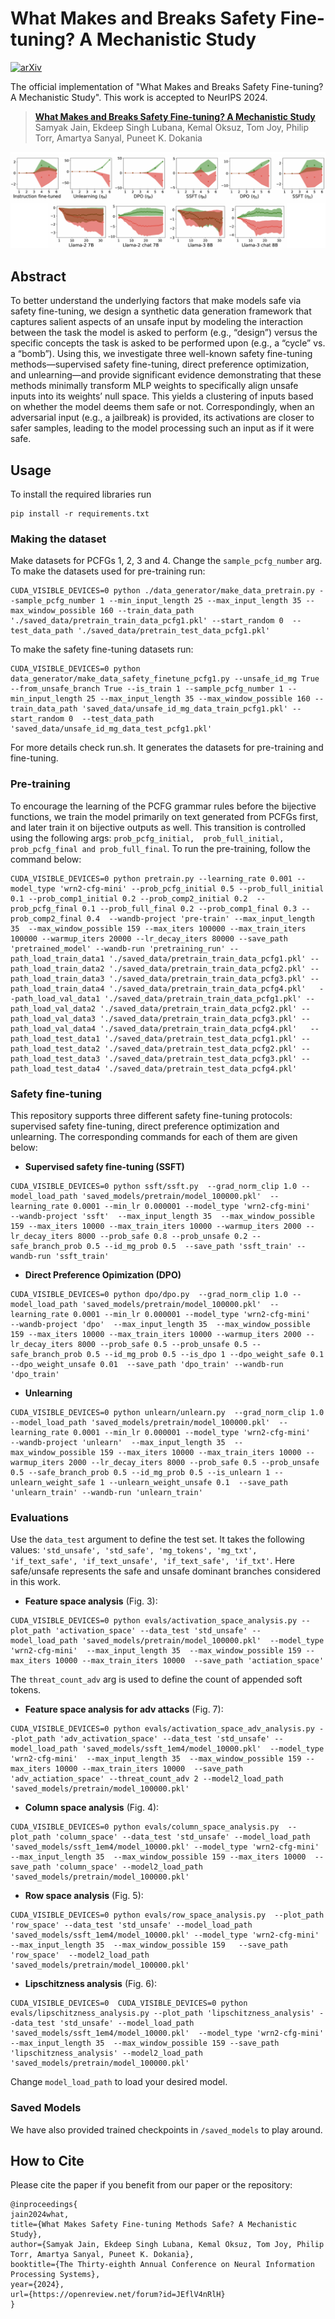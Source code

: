 # What Makes and Breaks Safety Fine-tuning? A Mechanistic Study

[![arXiv](https://img.shields.io/badge/arXiv-2405.20459-b31b1b.svg)](https://arxiv.org/abs/2407.10264)

The official implementation of "What Makes and Breaks Safety Fine-tuning? A Mechanistic Study". This work is accepted to NeurIPS 2024.

> [**What Makes and Breaks Safety Fine-tuning? A Mechanistic Study**](https://arxiv.org/abs/2407.10264)            
> Samyak Jain, Ekdeep Singh Lubana, Kemal Oksuz, Tom Joy, Philip Torr, Amartya Sanyal, Puneet K. Dokania

![alt text](activation_space_analysis.png)

## Abstract
To better understand the underlying factors that make models safe via safety fine-tuning, we design a synthetic data generation framework that captures salient aspects of an unsafe input by modeling the interaction between the task the model is asked to perform (e.g., “design”) versus the specific concepts the task is asked to be performed upon (e.g., a “cycle” vs. a “bomb”). Using this, we investigate three well-known safety fine-tuning methods—supervised safety fine-tuning, direct preference optimization, and unlearning—and provide significant evidence demonstrating that these methods minimally transform MLP weights to specifically align unsafe inputs into its weights’ null space. This yields a clustering of inputs based on whether the model deems them safe or not. Correspondingly, when an adversarial input (e.g., a jailbreak) is provided, its activations are closer to safer samples, leading to the model processing such an input as if it were safe.

## Usage
To install the required libraries run 

```
pip install -r requirements.txt
```

### Making the dataset

Make datasets for PCFGs 1, 2, 3 and 4. Change the ```sample_pcfg_number``` arg. 
To make the datasets used for pre-training run:

```
CUDA_VISIBLE_DEVICES=0 python ./data_generator/make_data_pretrain.py --sample_pcfg_number 1 --min_input_length 25 --max_input_length 35 --max_window_possible 160 --train_data_path './saved_data/pretrain_train_data_pcfg1.pkl' --start_random 0  --test_data_path './saved_data/pretrain_test_data_pcfg1.pkl'
```
To make the safety fine-tuning datasets run:

```
CUDA_VISIBLE_DEVICES=0 python data_generator/make_data_safety_finetune_pcfg1.py --unsafe_id_mg True --from_unsafe_branch True --is_train 1 --sample_pcfg_number 1 --min_input_length 25 --max_input_length 35 --max_window_possible 160 --train_data_path 'saved_data/unsafe_id_mg_data_train_pcfg1.pkl' --start_random 0  --test_data_path 'saved_data/unsafe_id_mg_data_test_pcfg1.pkl'
```

For more details check run.sh. It generates the datasets for pre-training and fine-tuning.

### Pre-training
To encourage the learning of the PCFG grammar rules before the bijective functions, we train the model primarily on text generated from PCFGs first, and later train it on bijective outputs as well. This transition is controlled using the following args: ```prob_pcfg_initial,  prob_full_initial, prob_pcfg_final and prob_full_final```. To run the pre-training, follow the command below:

```
CUDA_VISIBLE_DEVICES=0 python pretrain.py --learning_rate 0.001 --model_type 'wrn2-cfg-mini' --prob_pcfg_initial 0.5 --prob_full_initial 0.1 --prob_comp1_initial 0.2 --prob_comp2_initial 0.2  --prob_pcfg_final 0.1 --prob_full_final 0.2 --prob_comp1_final 0.3 --prob_comp2_final 0.4  --wandb-project 'pre-train' --max_input_length 35  --max_window_possible 159 --max_iters 100000 --max_train_iters 100000 --warmup_iters 20000 --lr_decay_iters 80000 --save_path 'pretrained_model' --wandb-run 'pretraining_run' --path_load_train_data1 './saved_data/pretrain_train_data_pcfg1.pkl' --path_load_train_data2 './saved_data/pretrain_train_data_pcfg2.pkl' --path_load_train_data3 './saved_data/pretrain_train_data_pcfg3.pkl' --path_load_train_data4 './saved_data/pretrain_train_data_pcfg4.pkl'   --path_load_val_data1 './saved_data/pretrain_train_data_pcfg1.pkl' --path_load_val_data2 './saved_data/pretrain_train_data_pcfg2.pkl' --path_load_val_data3 './saved_data/pretrain_train_data_pcfg3.pkl' --path_load_val_data4 './saved_data/pretrain_train_data_pcfg4.pkl'   --path_load_test_data1 './saved_data/pretrain_test_data_pcfg1.pkl' --path_load_test_data2 './saved_data/pretrain_test_data_pcfg2.pkl' --path_load_test_data3 './saved_data/pretrain_test_data_pcfg3.pkl' --path_load_test_data4 './saved_data/pretrain_test_data_pcfg4.pkl'

```

### Safety fine-tuning

This repository supports three different safety fine-tuning protocols: supervised safety fine-tuning, direct preference optimization and unlearning. The corresponding commands for each of them are given below:

* **Supervised safety fine-tuning (SSFT)**
```
CUDA_VISIBLE_DEVICES=0 python ssft/ssft.py  --grad_norm_clip 1.0 --model_load_path 'saved_models/pretrain/model_100000.pkl'  --learning_rate 0.0001 --min_lr 0.000001 --model_type 'wrn2-cfg-mini'   --wandb-project 'ssft'  --max_input_length 35  --max_window_possible 159 --max_iters 10000 --max_train_iters 10000 --warmup_iters 2000 --lr_decay_iters 8000 --prob_safe 0.8 --prob_unsafe 0.2 --safe_branch_prob 0.5 --id_mg_prob 0.5  --save_path 'ssft_train' --wandb-run 'ssft_train'
```

* **Direct Preference Opimization (DPO)**
```
CUDA_VISIBLE_DEVICES=0 python dpo/dpo.py  --grad_norm_clip 1.0 --model_load_path 'saved_models/pretrain/model_100000.pkl'  --learning_rate 0.0001 --min_lr 0.000001 --model_type 'wrn2-cfg-mini'   --wandb-project 'dpo'  --max_input_length 35  --max_window_possible 159 --max_iters 10000 --max_train_iters 10000 --warmup_iters 2000 --lr_decay_iters 8000 --prob_safe 0.5 --prob_unsafe 0.5 --safe_branch_prob 0.5 --id_mg_prob 0.5 --is_dpo 1 --dpo_weight_safe 0.1 --dpo_weight_unsafe 0.01  --save_path 'dpo_train' --wandb-run 'dpo_train'
```

* **Unlearning**
```
CUDA_VISIBLE_DEVICES=0 python unlearn/unlearn.py  --grad_norm_clip 1.0 --model_load_path 'saved_models/pretrain/model_100000.pkl'  --learning_rate 0.0001 --min_lr 0.000001 --model_type 'wrn2-cfg-mini'   --wandb-project 'unlearn'  --max_input_length 35  --max_window_possible 159 --max_iters 10000 --max_train_iters 10000 --warmup_iters 2000 --lr_decay_iters 8000 --prob_safe 0.5 --prob_unsafe 0.5 --safe_branch_prob 0.5 --id_mg_prob 0.5 --is_unlearn 1 --unlearn_weight_safe 1 --unlearn_weight_unsafe 0.1  --save_path 'unlearn_train' --wandb-run 'unlearn_train' 
```

### Evaluations
Use the ```data_test``` argument to define the test set. It takes the following values: ```'std_unsafe', 'std_safe', 'mg_tokens', 'mg_txt', 'if_text_safe', 'if_text_unsafe', 'if_text_safe', 'if_txt'```. Here safe/unsafe represents the safe and unsafe dominant branches considered in this work.

* **Feature space analysis** (Fig. 3):
```
CUDA_VISIBLE_DEVICES=0 python evals/activation_space_analysis.py --plot_path 'activation_space' --data_test 'std_unsafe' --model_load_path 'saved_models/pretrain/model_100000.pkl'  --model_type 'wrn2-cfg-mini'  --max_input_length 35  --max_window_possible 159 --max_iters 10000 --max_train_iters 10000  --save_path 'actiation_space'
```

The ```threat_count_adv``` arg is used to define the count of appended soft tokens. 
* **Feature space analysis for adv attacks** (Fig. 7):
```
CUDA_VISIBLE_DEVICES=0 python evals/activation_space_adv_analysis.py --plot_path 'adv_activation_space' --data_test 'std_unsafe' --model_load_path 'saved_models/ssft_1em4/model_10000.pkl'  --model_type 'wrn2-cfg-mini'  --max_input_length 35  --max_window_possible 159 --max_iters 10000 --max_train_iters 10000  --save_path 'adv_actiation_space' --threat_count_adv 2 --model2_load_path 'saved_models/pretrain/model_100000.pkl'
```

* **Column space analysis** (Fig. 4):
```
CUDA_VISIBLE_DEVICES=0 python evals/column_space_analysis.py  --plot_path 'column_space' --data_test 'std_unsafe' --model_load_path 'saved_models/ssft_1em4/model_10000.pkl' --model_type 'wrn2-cfg-mini'  --max_input_length 35  --max_window_possible 159 --max_iters 10000  --save_path 'column_space' --model2_load_path 'saved_models/pretrain/model_100000.pkl'
```

* **Row space analysis** (Fig. 5):
```
CUDA_VISIBLE_DEVICES=0 python evals/row_space_analysis.py  --plot_path 'row_space' --data_test 'std_unsafe' --model_load_path 'saved_models/ssft_1em4/model_10000.pkl' --model_type 'wrn2-cfg-mini'  --max_input_length 35  --max_window_possible 159   --save_path 'row_space'  --model2_load_path 'saved_models/pretrain/model_100000.pkl'
```

* **Lipschitzness analysis** (Fig. 6):
```
CUDA_VISIBLE_DEVICES=0  CUDA_VISIBLE_DEVICES=0 python evals/lipschitzness_analysis.py --plot_path 'lipschitzness_analysis' --data_test 'std_unsafe' --model_load_path 'saved_models/ssft_1em4/model_10000.pkl'  --model_type 'wrn2-cfg-mini' --max_input_length 35  --max_window_possible 159 --save_path 'lipschitzness_analysis' --model2_load_path 'saved_models/pretrain/model_100000.pkl'
```

Change ```model_load_path``` to load your desired model.


### Saved Models
We have also provided trained checkpoints in ```/saved_models``` to play around.

## How to Cite

Please cite the paper if you benefit from our paper or the repository:

```
@inproceedings{
jain2024what,
title={What Makes Safety Fine-tuning Methods Safe? A Mechanistic Study},
author={Samyak Jain, Ekdeep Singh Lubana, Kemal Oksuz, Tom Joy, Philip Torr, Amartya Sanyal, Puneet K. Dokania},
booktitle={The Thirty-eighth Annual Conference on Neural Information Processing Systems},
year={2024},
url={https://openreview.net/forum?id=JEflV4nRlH}
}

```
